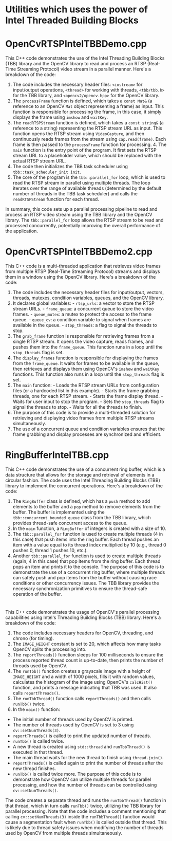 # Utilities which uses the power of Intel Threaded Building Blocks
# OpenCvRTSPIntelTBBDemo.cpp
This C++ code demonstrates the use of the Intel Threading Building Blocks (TBB) library and the OpenCV library to read and process an RTSP (Real-Time Streaming Protocol) video stream in a parallel manner. 
Here's a breakdown of the code: 
1. The code includes the necessary header files: `<iostream>` for input/output operations, `<thread>` for working with threads, `<tbb/tbb.h>` for the TBB library, and `<opencv2/opencv.hpp>` for the OpenCV library.
2. The `processFrame` function is defined, which takes a `const Mat&` (a reference to an OpenCV `Mat` object representing a frame) as input. This function is responsible for processing the frame, in this case, it simply displays the frame using `imshow` and `waitKey`.
3. The `readRTSPStream` function is defined, which takes a `const string&` (a reference to a string) representing the RTSP stream URL as input. This function opens the RTSP stream using `VideoCapture`, and then continuously reads frames from the stream using `cap.read(frame)`. Each frame is then passed to the `processFrame` function for processing. 4. The `main` function is the entry point of the program. It first sets the RTSP stream URL to a placeholder value, which should be replaced with the actual RTSP stream URL.
5. The code then initializes the TBB task scheduler using `tbb::task_scheduler_init init`.
6. The core of the program is the `tbb::parallel_for` loop, which is used to read the RTSP stream in parallel using multiple threads. The loop iterates over the range of available threads (determined by the default number of threads in the TBB task scheduler) and calls the `readRTSPStream` function for each thread.

In summary, this code sets up a parallel processing pipeline to read and process an RTSP video stream using the TBB library and the OpenCV library. The `tbb::parallel_for` loop allows the RTSP stream to be read and processed concurrently, potentially improving the overall performance of the application.

# OpenCvRTSPIntelTBBDemo2.cpp
This C++ code is a multi-threaded application that retrieves video frames from multiple RTSP (Real-Time Streaming Protocol) streams and displays them in a window using the OpenCV library. 
Here's a breakdown of the code: 
1. The code includes the necessary header files for input/output, vectors, threads, mutexes, condition variables, queues, and the OpenCV library.
2. It declares global variables: - `rtsp_urls`: a vector to store the RTSP stream URLs. - `frame_queue`: a concurrent queue to store the video frames. - `queue_mutex`: a mutex to protect the access to the frame queue. - `queue_cv`: a condition variable to signal when frames are available in the queue. - `stop_threads`: a flag to signal the threads to stop.
3. The `grab_frame` function is responsible for retrieving frames from a single RTSP stream. It opens the video capture, reads frames, and pushes them into the `frame_queue`. This function runs in a loop until the `stop_threads` flag is set.
4. The `display_frames` function is responsible for displaying the frames from the `frame_queue`. It waits for frames to be available in the queue, then retrieves and displays them using OpenCV's `imshow` and `waitKey` functions. This function also runs in a loop until the `stop_threads` flag is set.
5. The `main` function: - Loads the RTSP stream URLs from configuration files (or a hardcoded list in this example). - Starts the frame grabbing threads, one for each RTSP stream. - Starts the frame display thread. - Waits for user input to stop the program. - Sets the `stop_threads` flag to signal the threads to stop. - Waits for all the threads to finish.
6. The purpose of this code is to provide a multi-threaded solution for retrieving and displaying video frames from multiple RTSP streams simultaneously.
7. The use of a concurrent queue and condition variables ensures that the frame grabbing and display processes are synchronized and efficient.

# RingBufferIntelTBB.cpp
This C++ code demonstrates the use of a concurrent ring buffer, which is a data structure that allows for the storage and retrieval of elements in a circular fashion. The code uses the Intel Threading Building Blocks (TBB) library to implement the concurrent operations. 
Here's a breakdown of the code: 
1. The `RingBuffer` class is defined, which has a `push` method to add elements to the buffer and a `pop` method to remove elements from the buffer. The buffer is implemented using the `tbb::concurrent_bounded_queue` class from the TBB library, which provides thread-safe concurrent access to the queue.
2. In the `main` function, a `RingBuffer` of integers is created with a size of 10.
3. The `tbb::parallel_for` function is used to create multiple threads (4 in this case) that push items into the ring buffer. Each thread pushes an item with a value equal to its thread index multiplied by 10 (e.g., thread 0 pushes 0, thread 1 pushes 10, etc.).
4. Another `tbb::parallel_for` function is used to create multiple threads (again, 4 in this case) that pop items from the ring buffer. Each thread pops an item and prints it to the console.
The purpose of this code is to demonstrate the use of a concurrent ring buffer, where multiple threads can safely push and pop items from the buffer without causing race conditions or other concurrency issues. The TBB library provides the necessary synchronization primitives to ensure the thread-safe operation of the buffer.


# 

This C++ code demonstrates the usage of OpenCV's parallel processing capabilities using Intel's Threading Building Blocks (TBB) library. 
Here's a breakdown of the code: 
1. The code includes necessary headers for OpenCV, threading, and chrono (for timing).
2. The `IMAGE_HEIGHT` constant is set to 20, which affects how many tasks OpenCV splits the processing into.
3. The `reportThreads()` function sleeps for 100 milliseconds to ensure the process reported thread count is up-to-date, then prints the number of threads used by OpenCV.
4. The `runTbb()` function creates a grayscale image with a height of `IMAGE_HEIGHT` and a width of 1000 pixels, fills it with random values, calculates the histogram of the image using OpenCV's `calcHist()` function, and prints a message indicating that TBB was used. It also calls `reportThreads()`.
5. The `runTbbThread()` function calls `reportThreads()` and then calls `runTbb()` twice.
6. In the `main()` function:
- The initial number of threads used by OpenCV is printed.
- The number of threads used by OpenCV is set to 3 using `cv::setNumThreads(3)`.
- `reportThreads()` is called to print the updated number of threads.
- `runTbb()` is called twice.
- A new thread is created using `std::thread` and `runTbbThread()` is executed in that thread.
- The main thread waits for the new thread to finish using `thread.join()`.
- `reportThreads()` is called again to print the number of threads after the new thread finishes.
- `runTbb()` is called twice more. The purpose of this code is to demonstrate how OpenCV can utilize multiple threads for parallel processing, and how the number of threads can be controlled using `cv::setNumThreads()`.

The code creates a separate thread and runs the `runTbbThread()` function in that thread, which in turn calls `runTbb()` twice, utilizing the TBB library for parallel processing. Note that the code includes a comment mentioning that calling `cv::setNumThreads(3)` inside the `runTbbThread()` function would cause a segmentation fault when `runTbb()` is called outside that thread. This is likely due to thread safety issues when modifying the number of threads used by OpenCV from multiple threads simultaneously.

